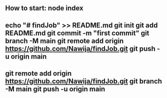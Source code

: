 How to start:
node index
--------------------------------------------------------------
echo "# findJob" >> README.md
git init
git add README.md
git commit -m "first commit"
git branch -M main
git remote add origin https://github.com/Nawija/findJob.git
git push -u origin main
--------------------------------------------------------------
git remote add origin https://github.com/Nawija/findJob.git
git branch -M main
git push -u origin main
--------------------------------------------------------------